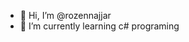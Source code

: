 - 👋 Hi, I’m @rozennajjar
- 🌱 I’m currently learning c# programing

<!---
rozennajjar/rozennajjar is a ✨ special ✨ repository because its `README.md` (this file) appears on your GitHub profile.
You can click the Preview link to take a look at your changes.
--->
